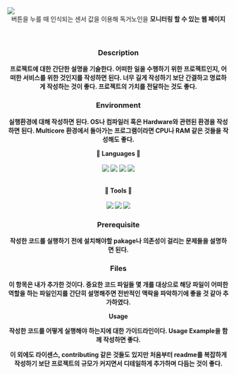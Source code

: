 <img src="https://capsule-render.vercel.app/api?type=wave&color=FFE4E1&fontColor=FFFAFA&height=300&section=header&text=Button%Project&fontSize=90" />


<div align=center>버튼을 누를 때 인식되는 센서 값을 이용해 독거노인을 <b>모니터링 할 수 있는 웹 페이지<b><br><br><br>



### Description

프로젝트에 대한 간단한 설명을 기술한다. 어떠한 일을 수행하기 위한 프로젝트인지, 어떠한 서비스를 위한 것인지를 작성하면 된다. 너무 길게 작성하기 보단 간결하고 명료하게 작성하는 것이 좋다. 프로젝트의 가치를 전달하는 것도 좋다.


### Environment

실행환경에 대해 작성하면 된다. OS나 컴파일러 혹은 Hardware와 관련된 환경을 작성하면 된다. Multicore 환경에서 돌아가는 프로그램이라면 CPU나 RAM 같은 것들을 작성해도 좋다.

📃 Languages 📃 <br><br>
<img src="https://img.shields.io/badge/JAVA-007396?style=flat&logo=Java&logoColor=white"/>
<img src="https://img.shields.io/badge/JS-F7DF1E?style=flat&logo=JavaScript&logoColor=white"/>
<img src="https://img.shields.io/badge/Html-E34F26?style=flat&logo=Html5&logoColor=white"/>
<img src="https://img.shields.io/badge/Css-1572B6?style=flat&logo=CSS3&logoColor=white"/>  <br><br>

🔨 Tools 🔨<br><br>
<img src="https://img.shields.io/badge/eclipse-2C2255?style=flat&logo=Eclipse IDE&logoColor=white"/>
<img src="https://img.shields.io/badge/Github-181717?style=flat&logo=GitHub&logoColor=white"/>
<img src="https://img.shields.io/badge/Oracle-F80000?style=flat&logo=Oracle&logoColor=white"/>


### Prerequisite

작성한 코드를 실행하기 전에 설치해야할 pakage나 의존성이 걸리는 문제들을 설명하면 된다.


### Files

이 항목은 내가 추가한 것이다. 중요한 코드 파일들 몇 개를 대상으로 해당 파일이 어떠한 역할을 하는 파일인지를 간단히 설명해주면 전반적인 맥락을 파악하기에 좋을 것 같아 추가하였다.


Usage

작성한 코드를 어떻게 실행해야 하는지에 대한 가이드라인이다. Usage Example을 함께 작성하면 좋다.

이 외에도 라이센스, contributing 같은 것들도 있지만 처음부터 readme를 복잡하게 작성하기 보단 프로젝트의 규모가 커지면서 디테일하게 추가하며 다듬는 것이 좋다.

</div>
 
